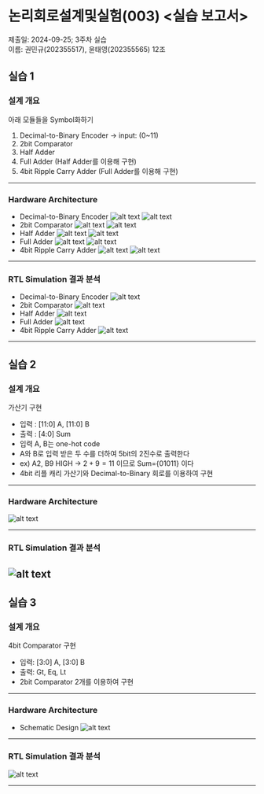 # 논리회로설계및실험(003) <실습 보고서>

제출일: 2024-09-25; 3주차 실습\
이름: 권민규(202355517), 윤태영(202355565) 12조

## 실습 1

### 설계 개요

아래 모듈들을 Symbol화하기

1. Decimal-to-Binary Encoder -> input: (0~11)
2. 2bit Comparator
3. Half Adder
4. Full Adder (Half Adder를 이용해 구현)
5. 4bit Ripple Carry Adder (Full Adder를 이용해 구현)

---

### Hardware Architecture

- Decimal-to-Binary Encoder
![alt text](image.png)
![alt text](image-5.png)
- 2bit Comparator
![alt text](image-1.png)
![alt text](image-6.png)
- Half Adder
![alt text](image-2.png)
![alt text](image-7.png)
- Full Adder
![alt text](image-3.png)
![alt text](image-8.png)
- 4bit Ripple Carry Adder
![alt text](image-4.png)
![alt text](image-9.png)

---

### RTL Simulation 결과 분석

- Decimal-to-Binary Encoder
![alt text](image-12.png)
- 2bit Comparator
![alt text](image-13.png)
- Half Adder
![alt text](image-14.png)
- Full Adder
![alt text](image-15.png)
- 4bit Ripple Carry Adder
![alt text](image-16.png)

---

## 실습 2

### 설계 개요

가산기 구현

- 입력 : [11:0] A, [11:0] B
- 출력 : [4:0] Sum
- 입력 A, B는 one-hot code
- A와 B로 입력 받은 두 수를 더하여 5bit의 2진수로 출력한다
- ex) A2, B9 HIGH -> $2+9=11$ 이므로 Sum={01011} 이다
- 4bit 리플 캐리 가산기와 Decimal-to-Binary 회로를 이용하여 구현

---

### Hardware Architecture

![alt text](image-10.png)

---

### RTL Simulation 결과 분석

![alt text](image-17.png)
---

## 실습 3

### 설계 개요

4bit Comparator 구현

- 입력: [3:0] A, [3:0] B
- 출력: Gt, Eq, Lt
- 2bit Comparator 2개를 이용하여 구현

---

### Hardware Architecture

- Schematic Design
![alt text](image-11.png)

---

### RTL Simulation 결과 분석

![alt text](image-18.png)

---
